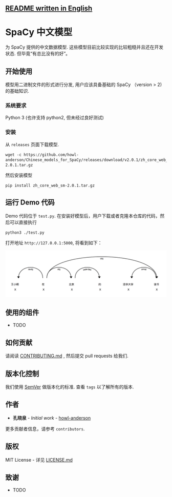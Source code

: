 [README written in English](README.md)
------------------------------

# SpaCy 中文模型

为 SpaCy 提供的中文数据模型. 这些模型目前比较实现的比较粗糙并且还在开发状态. 但毕竟“有总比没有的好”。

## 开始使用

模型用二进制文件的形式进行分发, 用户应该具备基础的 SpaCy （version > 2) 的基础知识.

### 系统要求

Python 3 (也许支持 python2, 但未经过良好测试)

### 安装

从 `releases` 页面下载模型.

```
wget -c https://github.com/howl-anderson/Chinese_models_for_SpaCy/releases/download/v2.0.1/zh_core_web_sm-2.0.1.tar.gz
```

然后安装模型

```
pip install zh_core_web_sm-2.0.1.tar.gz
```


## 运行 Demo 代码

Demo 代码位于 `test.py`. 在安装好模型后，用户下载或者克隆本仓库的代码，然后可以直接执行

```bash
python3 ./test.py
```

打开地址 `http://127.0.0.1:5000`, 将看到如下：

![Dependency of doc](.images/dependency_of_doc.png)


## 使用的组件

* TODO

## 如何贡献

请阅读 [CONTRIBUTING.md](https://gist.github.com/PurpleBooth/b24679402957c63ec426) , 然后提交 pull requests 给我们.

## 版本化控制

我们使用 [SemVer](http://semver.org/) 做版本化的标准. 查看 `tags` 以了解所有的版本.

## 作者

* **孔晓泉** - *Initial work* - [howl-anderson](https://github.com/howl-anderson)

更多贡献者信息，请参考 `contributors`.

## 版权

MIT License - 详见 [LICENSE.md](LICENSE.md)

## 致谢

* TODO
